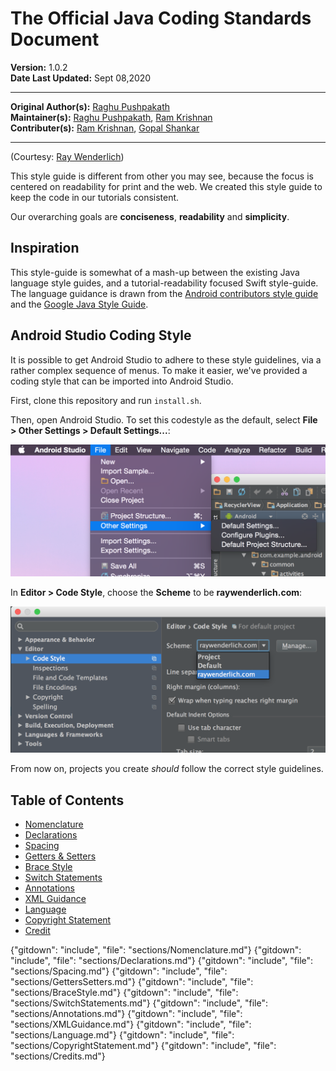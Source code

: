# The Official Java Coding Standards Document

**Version:** 1.0.2  
**Date Last Updated:** Sept 08,2020

---

**Original Author(s):** [Raghu Pushpakath](mailto:Raghu.Pushpakath@ust-global.com)  
**Maintainer(s):** [Raghu Pushpakath](mailto:Raghu.Pushpakath@ust-global.com), [Ram Krishnan](Ram.Krishnan@yahoo.com)  
**Contributer(s):** [Ram Krishnan](ramkrishnan@yahoo.com), [Gopal Shankar](g.shankar@gmail.com)  

---

(Courtesy: [Ray Wenderlich](https://github.com/raywenderlich/java-style-guide))

This style guide is different from other you may see, because the focus is
centered on readability for print and the web. We created this style guide to
keep the code in our tutorials consistent.

Our overarching goals are __conciseness__, __readability__ and __simplicity__.

## Inspiration

This style-guide is somewhat of a mash-up between the existing Java language
style guides, and a tutorial-readability focused Swift style-guide. The language
guidance is drawn from the
[Android contributors style guide](https://source.android.com/source/code-style.html)
and the
[Google Java Style Guide](https://google-styleguide.googlecode.com/svn/trunk/javaguide.html).

## Android Studio Coding Style

It is possible to get Android Studio to adhere to these style guidelines, via
a rather complex sequence of menus. To make it easier, we've provided a coding
style that can be imported into Android Studio.

First, clone this repository and run `install.sh`.

Then, open Android Studio. To set this codestyle as the default, select
__File > Other Settings > Default Settings...__:

![Default Settings](resources/default_settings.png)

In __Editor > Code Style__, choose the __Scheme__ to be __raywenderlich.com__:

![Setting the Scheme](resources/setting_scheme.png)

From now on, projects you create _should_ follow the correct style guidelines.


## Table of Contents

- [Nomenclature](#nomenclature)
- [Declarations](#declarations)
- [Spacing](#spacing)
- [Getters & Setters](#getters--setters)
- [Brace Style](#brace-style)
- [Switch Statements](#switch-statements)
- [Annotations](#annotations)
- [XML Guidance](#xml-guidance)
- [Language](#language)
- [Copyright Statement](#copyright-statement)
- [Credit](#credits)

{"gitdown": "include", "file": "sections/Nomenclature.md"}
{"gitdown": "include", "file": "sections/Declarations.md"}
{"gitdown": "include", "file": "sections/Spacing.md"}
{"gitdown": "include", "file": "sections/GettersSetters.md"}
{"gitdown": "include", "file": "sections/BraceStyle.md"}
{"gitdown": "include", "file": "sections/SwitchStatements.md"}
{"gitdown": "include", "file": "sections/Annotations.md"}
{"gitdown": "include", "file": "sections/XMLGuidance.md"}
{"gitdown": "include", "file": "sections/Language.md"}
{"gitdown": "include", "file": "sections/CopyrightStatement.md"}
{"gitdown": "include", "file": "sections/Credits.md"}
